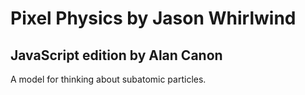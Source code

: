 # Pixel Physics by Jason Whirlwind

## JavaScript edition by Alan Canon

A model for thinking about subatomic particles.
